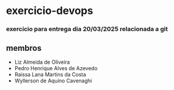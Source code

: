 # exercicio-devops

### exercício para entrega dia 20/03/2025 relacionada a git

## membros

- Liz Almeida de Oliveira
- Pedro Henrique Alves de Azevedo
- Raissa Lana Martins da Costa
- Wyllerson de Aquino Cavenaghi
